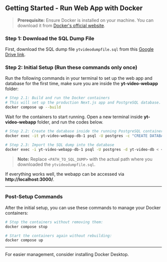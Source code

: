 ## Getting Started - Run Web App with Docker
> **Prerequisite:** Ensure Docker is installed on your machine. You can download it from [Docker's official website](https://www.docker.com/get-started).

### Step 1: Download the SQL Dump File

First, download the SQL dump file `ytvideodumpfile.sql` from this [Google Drive link](https://drive.google.com/drive/u/0/folders/1XUdTm7G_VdfUSoqqwNO_ETWjfjj97jzQ).

### Step 2: Initial Setup (Run these commands only once)

Run the following commands in your terminal to set up the web app and database for the first time, make sure you are inside the **yt-video-webapp** folder:

```bash
# Step 2.1: Build and run the Docker containers
# This will set up the production Next.js app and PostgreSQL database.
docker compose up --build
```

Wait for the containers to start running. Open a new terminal inside **yt-video-webapp** folder, and run the codes below.

```bash
# Step 2.2: Create the database inside the running PostgreSQL container
docker exec -it yt-video-webapp-db-1 psql -U postgres -c "CREATE DATABASE \"yt-video-db\";"
```

```bash
# Step 2.3: Import the SQL dump into the database
docker exec -i yt-video-webapp-db-1 psql -U postgres -d yt-video-db < <PATH_TO_SQL_DUMP>/ytvideodumpfile.sql
```
> **Note:** Replace `<PATH_TO_SQL_DUMP>` with the actual path where you downloaded the `ytvideodumpfile.sql`.

If everything works well, the webapp can be accessed via **http://localhost:3000/**.

---
### Post-Setup Commands

After the initial setup, you can use these commands to manage your Docker containers:

```bash
# Stop the containers without removing them:
docker compose stop
```

```bash
# Start the containers again without rebuilding:
docker compose up
```
---
For easier management, consider installing Docker Desktop.





    

<!-- This is a [Next.js](https://nextjs.org/) project bootstrapped with [`create-next-app`](https://github.com/vercel/next.js/tree/canary/packages/create-next-app).

## Getting Started

First, run the development server:

```bash
npm run dev
# or
yarn dev
# or
pnpm dev
# or
bun dev
```

Open [http://localhost:3000](http://localhost:3000) with your browser to see the result.

You can start editing the page by modifying `app/page.tsx`. The page auto-updates as you edit the file.

This project uses [`next/font`](https://nextjs.org/docs/basic-features/font-optimization) to automatically optimize and load Inter, a custom Google Font.

## Learn More

To learn more about Next.js, take a look at the following resources:

- [Next.js Documentation](https://nextjs.org/docs) - learn about Next.js features and API.
- [Learn Next.js](https://nextjs.org/learn) - an interactive Next.js tutorial.

You can check out [the Next.js GitHub repository](https://github.com/vercel/next.js/) - your feedback and contributions are welcome!

## Deploy on Vercel

The easiest way to deploy your Next.js app is to use the [Vercel Platform](https://vercel.com/new?utm_medium=default-template&filter=next.js&utm_source=create-next-app&utm_campaign=create-next-app-readme) from the creators of Next.js.

Check out our [Next.js deployment documentation](https://nextjs.org/docs/deployment) for more details. -->
